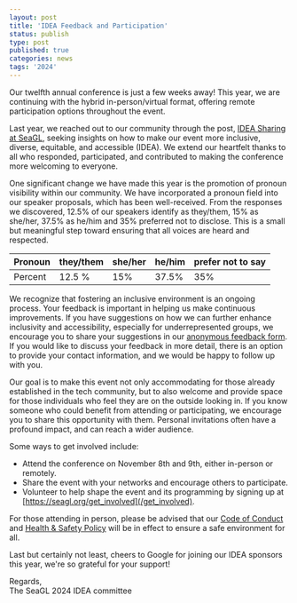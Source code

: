 ```yaml
---
layout: post
title: 'IDEA Feedback and Participation'
status: publish
type: post
published: true
categories: news
tags: '2024'
---
```


Our twelfth annual conference is just a few weeks away! This year, we are continuing with the hybrid in-person/virtual format, offering remote participation options throughout the event.

Last year, we reached out to our community through the post, [IDEA Sharing at SeaGL](/news/2023/10/23/IDEA-Sharing-at-SeaGL), seeking insights on how to make our event more inclusive, diverse, equitable, and accessible (IDEA). We extend our heartfelt thanks to all who responded, participated, and contributed to making the conference more welcoming to everyone.

One significant change we have made this year is the promotion of pronoun visibility within our community. We have incorporated a pronoun field into our speaker proposals, which has been well-received. From the responses we discovered, 12.5% of our speakers identify as they/them, 15% as she/her, 37.5% as he/him and 35% preferred not to disclose. This is a small but meaningful step toward ensuring that all voices are heard and respected.

|Pronoun | they/them | she/her | he/him | prefer not to say
|--- | --- | --- | --- | ---
| Percent | 12.5 % | 15% | 37.5% | 35% 

We recognize that fostering an inclusive environment is an ongoing process. Your feedback is important in helping us make continuous improvements. If you have suggestions on how we can further enhance inclusivity and accessibility, especially for underrepresented groups, we encourage you to share your suggestions in our [anonymous feedback form](/IDEA_suggestions). If you would like to discuss your feedback in more detail, there is an option to provide your contact information, and we would be happy to follow up with you.

Our goal is to make this event not only accommodating for those already established in the tech community, but to also welcome and provide space for those individuals who feel they are on the outside looking in. If you know someone who could benefit from attending or participating, we encourage you to share this opportunity with them. Personal invitations often have a profound impact, and can reach a wider audience.

Some ways to get involved include:

- Attend the conference on November 8th and 9th, either in-person or remotely.
- Share the event with your networks and encourage others to participate.
- Volunteer to help shape the event and its programming by signing up at [https://seagl.org/get_involved](/get_involved).

For those attending in person, please be advised that our [Code of Conduct](/code_of_conduct) and [Health & Safety Policy](/health_and_safety_policy) will be in effect to ensure a safe environment for all.

Last but certainly not least, cheers to Google for joining our IDEA sponsors this year, we're so grateful for your support!

Regards,  
The SeaGL 2024 IDEA committee
